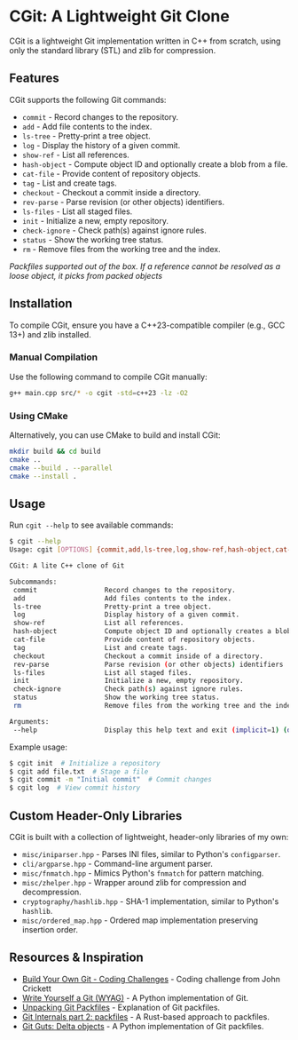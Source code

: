# CGit: A Lightweight Git Clone

CGit is a lightweight Git implementation written in C++ from scratch, using only the standard library (STL) and zlib for compression. 

## Features

CGit supports the following Git commands:

- `commit` - Record changes to the repository.
- `add` - Add file contents to the index.
- `ls-tree` - Pretty-print a tree object.
- `log` - Display the history of a given commit.
- `show-ref` - List all references.
- `hash-object` - Compute object ID and optionally create a blob from a file.
- `cat-file` - Provide content of repository objects.
- `tag` - List and create tags.
- `checkout` - Checkout a commit inside a directory.
- `rev-parse` - Parse revision (or other objects) identifiers.
- `ls-files` - List all staged files.
- `init` - Initialize a new, empty repository.
- `check-ignore` - Check path(s) against ignore rules.
- `status` - Show the working tree status.
- `rm` - Remove files from the working tree and the index.

_Packfiles supported out of the box. If a reference cannot be resolved as a loose object, it picks from packed objects_

## **Installation**  

To compile CGit, ensure you have a C++23-compatible compiler (e.g., GCC 13+) and zlib installed.  

### **Manual Compilation**  
Use the following command to compile CGit manually:  
```sh
g++ main.cpp src/* -o cgit -std=c++23 -lz -O2
```

### **Using CMake**  
Alternatively, you can use CMake to build and install CGit:  
```sh
mkdir build && cd build
cmake ..
cmake --build . --parallel
cmake --install .
```

## Usage

Run `cgit --help` to see available commands:

```sh
$ cgit --help
Usage: cgit [OPTIONS] {commit,add,ls-tree,log,show-ref,hash-object,cat-file,tag,checkout,rev-parse,ls-files,init,check-ignore,status,rm}

CGit: A lite C++ clone of Git

Subcommands:
 commit                 Record changes to the repository.
 add                    Add files contents to the index.
 ls-tree                Pretty-print a tree object.
 log                    Display history of a given commit.
 show-ref               List all references.
 hash-object            Compute object ID and optionally creates a blob from a file.
 cat-file               Provide content of repository objects.
 tag                    List and create tags.
 checkout               Checkout a commit inside of a directory.
 rev-parse              Parse revision (or other objects) identifiers
 ls-files               List all staged files.
 init                   Initialize a new, empty repository.
 check-ignore           Check path(s) against ignore rules.
 status                 Show the working tree status.
 rm                     Remove files from the working tree and the index.

Arguments:
 --help                 Display this help text and exit (implicit=1) (default=0)

```

Example usage:

```sh
$ cgit init  # Initialize a repository
$ cgit add file.txt  # Stage a file
$ cgit commit -m "Initial commit"  # Commit changes
$ cgit log  # View commit history
```

## Custom Header-Only Libraries

CGit is built with a collection of lightweight, header-only libraries of my own:

- `misc/iniparser.hpp` - Parses INI files, similar to Python's `configparser`.
- `cli/argparse.hpp` - Command-line argument parser.
- `misc/fnmatch.hpp` - Mimics Python's `fnmatch` for pattern matching.
- `misc/zhelper.hpp` - Wrapper around zlib for compression and decompression.
- `cryptography/hashlib.hpp` - SHA-1 implementation, similar to Python's `hashlib`.
- `misc/ordered_map.hpp` - Ordered map implementation preserving insertion order.

## Resources & Inspiration

- [Build Your Own Git - Coding Challenges](https://codingchallenges.fyi/challenges/challenge-git) - Coding challenge from John Crickett
- [Write Yourself a Git (WYAG)](https://wyag.thb.lt/) - A Python implementation of Git.
- [Unpacking Git Packfiles](https://codewords.recurse.com/issues/three/unpacking-git-packfiles) - Explanation of Git packfiles.
- [Git Internals part 2: packfiles](https://dev.to/calebsander/git-internals-part-2-packfiles-1jg8) - A Rust-based approach to packfiles.
- [Git Guts: Delta objects](https://awasu.com/weblog/git-guts/delta-objects/) - A Python implementation of Git packfiles.

